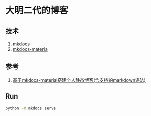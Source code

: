 # 大明二代的博客

## 技术

1. [mkdocs](https://www.mkdocs.org/user-guide/styling-your-docs/#overriding-template-blocks)
2. [mkdocs-materia](https://squidfunk.github.io/mkdocs-material/getting-started/)

## 参考

1. [基于mkdocs-material搭建个人静态博客(含支持的markdown语法)](https://cyent.github.io/markdown-with-mkdocs-material/)

## Run

```bash
python -m mkdocs serve
```